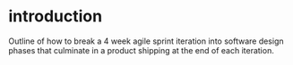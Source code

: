 # introduction
Outline of how to break a 4 week agile sprint iteration into software design phases that culminate in a product shipping at the end of each iteration.

